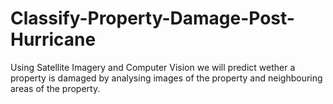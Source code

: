 # Classify-Property-Damage-Post-Hurricane
Using Satellite Imagery and Computer Vision we will predict wether a property is damaged by analysing images of the property and neighbouring areas of the property.
